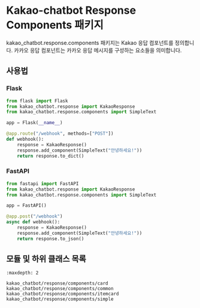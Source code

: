 # Kakao-chatbot Response Components 패키지

kakao_chatbot.response.components 패키지는 Kakao 응답 컴포넌트를 정의합니다.
카카오 응답 컴포넌트는 카카오 응답 메시지를 구성하는 요소들을 의미합니다.

## 사용법

### Flask

```python
from flask import Flask
from kakao_chatbot.response import KakaoResponse
from kakao_chatbot.response.components import SimpleText

app = Flask(__name__)

@app.route("/webhook", methods=["POST"])
def webhook():
    response = KakaoResponse()
    response.add_component(SimpleText("안녕하세요!"))
    return response.to_dict()
```

### FastAPI

```python
from fastapi import FastAPI
from kakao_chatbot.response import KakaoResponse
from kakao_chatbot.response.components import SimpleText

app = FastAPI()

@app.post("/webhook")
async def webhook():
    response = KakaoResponse()
    response.add_component(SimpleText("안녕하세요!"))
    return response.to_json()
```

## 모듈 및 하위 클래스 목록

```{toctree}
:maxdepth: 2

kakao_chatbot/response/components/card
kakao_chatbot/response/components/common
kakao_chatbot/response/components/itemcard
kakao_chatbot/response/components/simple
```
